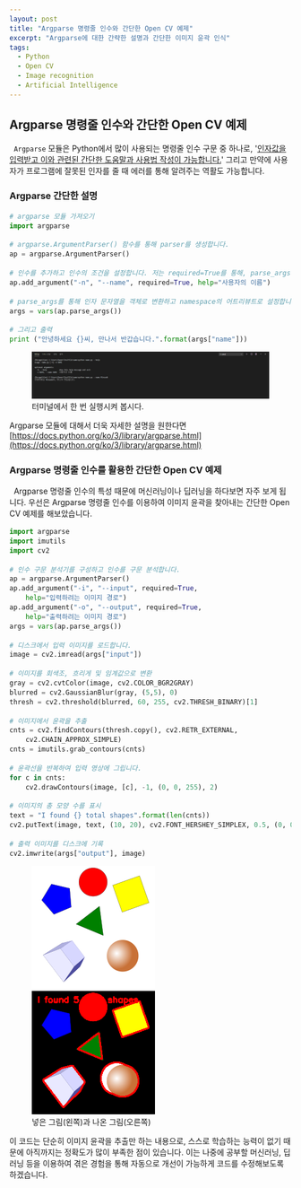 ```yaml
---
layout: post
title: "Argparse 명령줄 인수와 간단한 Open CV 예제"
excerpt: "Argparse에 대한 간략한 설명과 간단한 이미지 윤곽 인식"
tags: 
  - Python
  - Open CV
  - Image recognition
  - Artificial Intelligence
---
```

## Argparse 명령줄 인수와 간단한 Open CV 예제
&nbsp; `Argparse` 모듈은 Python에서 많이 사용되는 명령줄 인수 구문 중 하나로, '<ins>인자값을 입력받고 이와 관련된 간단한 도움말과 사용법 작성이 가능합니다.</ins>' 그리고 만약에 사용자가 프로그램에 잘못된 인자를 줄 때 에러를 통해 알려주는 역활도 가능합니다.

### Argparse 간단한 설명

```python
# argparse 모듈 가져오기
import argparse

# argparse.ArgumentParser() 함수를 통해 parser를 생성합니다.
ap = argparse.ArgumentParser()

# 인수를 추가하고 인수의 조건을 설정합니다. 저는 required=True를 통해, parse_args()의 옵션에 그 명령행이 없으면 에러를 보고하도록 설정했습니다.
ap.add_argument("-n", "--name", required=True, help="사용자의 이름")

# parse_args를 통해 인자 문자열을 객체로 변환하고 namespace의 어트리뷰트로 설정합니다.
args = vars(ap.parse_args())

# 그리고 출력
print ("안녕하세요 {}씨, 만나서 반갑습니다.".format(args["name"]))
```

<figure>
    <a href="/images/Argparse/sample.jpg"><img src="/images/Argparse/sample.jpg"></a>
    <figcaption> 터미널에서 한 번 실행시켜 봅시다. </figcaption>
</figure>

Argparse 모듈에 대해서 더욱 자세한 설명을 원한다면\
[https://docs.python.org/ko/3/library/argparse.html](https://docs.python.org/ko/3/library/argparse.html)

### Argparse 명령줄 인수를 활용한 간단한 Open CV 예제

&nbsp; Argparse 명령줄 인수의 특성 때문에 머신러닝이나 딥러닝을 하다보면 자주 보게 됩니다. 우선은 Argparse 명령줄 인수를 이용하여 이미지 윤곽을 찾아내는 간단한 Open CV 예제를 해보았습니다.

```python
import argparse
import imutils
import cv2

# 인수 구문 분석기를 구성하고 인수를 구문 분석합니다.
ap = argparse.ArgumentParser()
ap.add_argument("-i", "--input", required=True,
	help="입력하려는 이미지 경로")
ap.add_argument("-o", "--output", required=True,
	help="출력하려는 이미지 경로")
args = vars(ap.parse_args())

# 디스크에서 입력 이미지를 로드합니다.
image = cv2.imread(args["input"])

# 이미지를 회색조, 흐리게 및 임계값으로 변환
gray = cv2.cvtColor(image, cv2.COLOR_BGR2GRAY)
blurred = cv2.GaussianBlur(gray, (5,5), 0)
thresh = cv2.threshold(blurred, 60, 255, cv2.THRESH_BINARY)[1]

# 이미지에서 윤곽을 추출
cnts = cv2.findContours(thresh.copy(), cv2.RETR_EXTERNAL,
	cv2.CHAIN_APPROX_SIMPLE)
cnts = imutils.grab_contours(cnts)

# 윤곽선을 반복하여 입력 영상에 그립니다.
for c in cnts:
	cv2.drawContours(image, [c], -1, (0, 0, 255), 2)

# 이미지의 총 모양 수를 표시
text = "I found {} total shapes".format(len(cnts))
cv2.putText(image, text, (10, 20), cv2.FONT_HERSHEY_SIMPLEX, 0.5, (0, 0, 255), 2 )

# 출력 이미지를 디스크에 기록
cv2.imwrite(args["output"], image)
```

<figure class="half">
    <a href="/images/Argparse/input1.png"><img src="/images/Argparse/input1.png"></a>
    <a href="/images/Argparse/output1.png"><img src="/images/Argparse/output1.png"></a>
    <figcaption>넣은 그림(왼쪽)과 나온 그림(오른쪽) </figcaption>
</figure>

이 코드는 단순히 이미지 윤곽을 추출만 하는 내용으로, 스스로 학습하는 능력이 없기 때문에 아직까지는 정확도가 많이 부족한 점이 있습니다. 이는 나중에 공부할 머신러닝, 딥러닝 등을 이용하여 겪은 경험을 통해 자동으로 개선이 가능하게 코드를 수정해보도록 하겠습니다.
